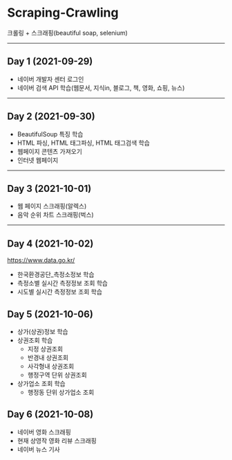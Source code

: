 # Scraping-Crawling

크롤링 + 스크래핑(beautiful soap, selenium)

-----

## Day 1 (2021-09-29)

- 네이버 개발자 센터 로그인
- 네이버 검색 API 학습(웹문서, 지식in, 블로그, 책, 영화, 쇼핑, 뉴스)

-----

## Day 2 (2021-09-30)

- BeautifulSoup 특징 학습
- HTML 파싱, HTML 태그파싱, HTML 태그검색 학습
- 웹페이지 콘텐츠 가져오기
- 인터넷 웹페이지 

-----

## Day 3 (2021-10-01)

- 웹 페이지 스크래핑(알렉스)
- 음악 순위 차트 스크래핑(벅스)

-----

## Day 4 (2021-10-02)

https://www.data.go.kr/

- 한국환경공단_측정소정보 학습
- 측정소별 실시간 측정정보 조회 학습
- 시도별 실시간 측정정보 조회 학습

## Day 5 (2021-10-06)

- 상가(상권)정보 학습
- 상권조회 학습
  - 지정 상권조회
  - 반경내 상권조회
  - 사각형내 상권조회
  - 행정구역 단위 상권조회
- 상가업소 조회 학습
  - 행정동 단위 상가업소 조회

## Day 6 (2021-10-08)

- 네이버 영화 스크래핑
- 현재 상영작 영화 리뷰 스크래핑
- 네이버 뉴스 기사 

